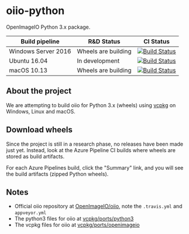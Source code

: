# oiio-python

OpenImageIO Python 3.x package.

| Build pipeline | R&D Status | CI Status |
| ------------- | ------------- | ------------- |
| Windows Server 2016 | Wheels are building | [![Build Status](https://fredrikaverpil.visualstudio.com/oiio-python/_apis/build/status/oiio-python-win2016?branchName=master)](https://fredrikaverpil.visualstudio.com/oiio-python/_build/latest?definitionId=5?branchName=master) |
| Ubuntu 16.04 | In development | [![Build Status](https://fredrikaverpil.visualstudio.com/oiio-python/_apis/build/status/oiio-python-ubuntu16.04?branchName=master)](https://fredrikaverpil.visualstudio.com/oiio-python/_build/latest?definitionId=6?branchName=master) |
| macOS 10.13 | Wheels are building | [![Build Status](https://fredrikaverpil.visualstudio.com/oiio-python/_apis/build/status/oiio-python-macOS-10.13?branchName=master)](https://fredrikaverpil.visualstudio.com/oiio-python/_build/latest?definitionId=7&branchName=master) |

## About the project

We are attempting to build oiio for Python 3.x (wheels) using [vcpkg](https://github.com/Microsoft/vcpkg) on Windows, Linux and macOS.

## Download wheels

Since the project is still in a research phase, no releases have been made just yet. Instead, look at the Azure Pipeline CI builds where wheels are stored as build artifacts.

For each Azure Pipelines build, click the "Summary" link, and you will see the build artifacts (zipped Python wheels).

## Notes

- Official oiio repository at [OpenImageIO/oiio](https://github.com/OpenImageIO/oiio), note the `.travis.yml` and `appveyor.yml`
- The python3 files for oiio at [vcpkg/ports/python3](https://github.com/Microsoft/vcpkg/tree/master/ports/python3)
- The vcpkg files for oiio at [vcpkg/ports/openimageio](https://github.com/Microsoft/vcpkg/tree/master/ports/openimageio)
